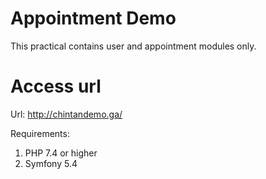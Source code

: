 Appointment Demo
=================

This practical contains user and appointment modules only.


Access url
=================

Url: http://chintandemo.ga/

Requirements:
1. PHP 7.4 or higher
2. Symfony 5.4

